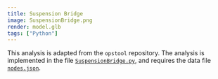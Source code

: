 ```yaml
---
title: Suspension Bridge
image: SuspensionBridge.png
render: model.glb
tags: ["Python"]
---
```


This analysis is adapted from the `opstool` repository.
The analysis is implemented in the file [`SuspensionBridge.py`](SuspensionBridge.py),
and requires the data file [`nodes.json`](nodes.json).



